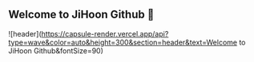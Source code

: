 ## Welcome to JiHoon Github 👋
![header](https://capsule-render.vercel.app/api?type=wave&color=auto&height=300&section=header&text=Welcome to JiHoon Github&fontSize=90)

<!--
**ChaeJiHoon/ChaeJiHoon** is a ✨ _special_ ✨ repository because its `README.md` (this file) appears on your GitHub profile.

Here are some ideas to get you started:

- 🔭 I’m currently working on ...
- 🌱 I’m currently learning ...
- 👯 I’m looking to collaborate on ...
- 🤔 I’m looking for help with ...
- 💬 Ask me about ...
- 📫 How to reach me: ...
- 😄 Pronouns: ...
- ⚡ Fun fact: ...
-->
